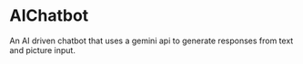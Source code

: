 # AIChatbot
An AI driven chatbot that uses a gemini api to generate responses from text and picture input.
